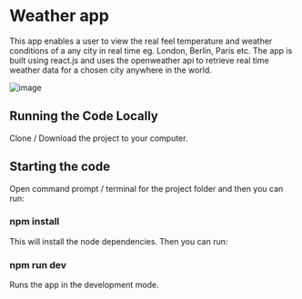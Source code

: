 # Weather app

This app enables a user to view the real feel temperature and weather conditions of a any city in real time eg. London, Berlin, Paris etc. The app is built using react.js and uses the openweather api to retrieve real time weather data for a chosen city anywhere in the world. 

![image](https://github.com/johnnyd81/weather-app/assets/95863021/947e8fef-5caf-4e41-9bf8-4737f3da124e)

## Running the Code Locally
Clone / Download the project to your computer.

## Starting the code
Open command prompt / terminal for the project folder and then you can run:

### npm install
This will install the node dependencies. Then you can run:

### npm run dev
Runs the app in the development mode.




